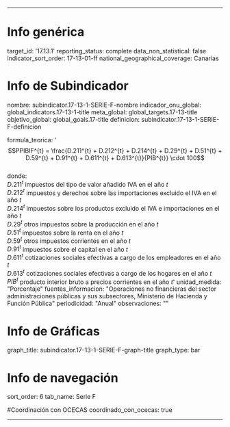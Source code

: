 ---

# Info genérica
target_id: '17.13.1'
reporting_status: complete
data_non_statistical: false
indicator_sort_order: 17-13-01-ff
national_geographical_coverage: Canarias

# Info de Subindicador
nombre: subindicator.17-13-1-SERIE-F-nombre
indicador_onu_global: global_indicators.17-13-1-title
meta_global: global_targets.17-13-title
objetivo_global: global_goals.17-title
definicion: subindicator.17-13-1-SERIE-F-definicion

formula_teorica: '$$PPIBIF^{t} = \frac{D.211^{t} + D.212^{t} + D.214^{t} + D.29^{t} + D.51^{t} + D.59^{t} + D.91^{t} + D.611^{t} + D.613^{t}}{PIB^{t}} \cdot 100$$ <br>
donde: <br>
$D.211^{t}$ impuestos del tipo de valor añadido IVA en el año $t$<br>
$D.212^{t}$ impuestos y derechos sobre las importaciones excluido el IVA en el año $t$<br>
$D.214^{t}$ impuestos sobre los productos excluido el IVA e importaciones en el año $t$<br>
$D.29^{t}$ otros impuestos sobre la producción en el año $t$<br>
$D.51^{t}$ impuestos sobre la renta en el año $t$<br>
$D.59^{t}$ otros impuestos corrientes en el año $t$<br>
$D.91^{t}$ impuestos sobre el capital en el año $t$<br>
$D.611^{t}$ cotizaciones sociales efectivas a cargo de los empleadores en el año $t$<br>
$D.613^{t}$ cotizaciones sociales efectivas a cargo de los hogares en el año $t$ <br>
$PIB^{t}$ producto interior bruto a precios corrientes en el año $t$'
unidad_medida: "Porcentaje"
fuentes_informacion: "Operaciones no financieras del sector administraciones públicas y sus subsectores, Ministerio de Hacienda y Función Pública"
periodicidad: "Anual"
observaciones: ""


# Info de Gráficas
graph_title: subindicator.17-13-1-SERIE-F-graph-title
graph_type: bar

# Info de navegación
sort_order: 6
tab_name: Serie F

#Coordinación con OCECAS
coordinado_con_ocecas: true

---